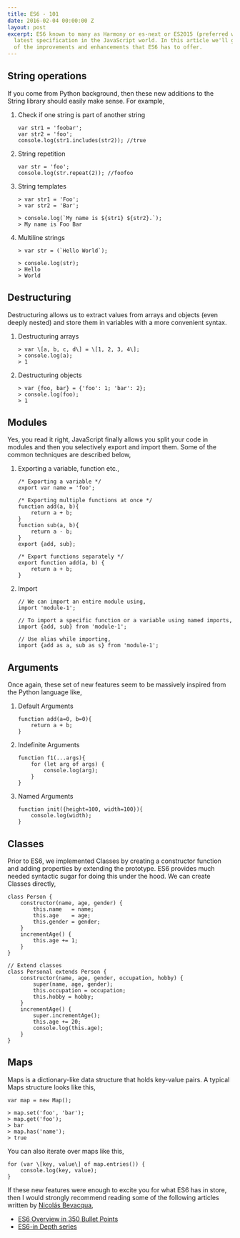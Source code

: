 ```yaml
---
title: ES6 - 101
date: 2016-02-04 00:00:00 Z
layout: post
excerpt: ES6 known to many as Harmony or es-next or ES2015 (preferred way) is the
  latest specification in the JavaScript world. In this article we'll go through some
  of the improvements and enhancements that ES6 has to offer.
---
```


## String operations

If you come from Python background, then these new additions to the String
library should easily make sense. For example,

1. Check if one string is part of another string
    ```
    var str1 = 'foobar';
    var str2 = 'foo';
    console.log(str1.includes(str2)); //true
    ```

2. String repetition
    ```
    var str = 'foo';
    console.log(str.repeat(2)); //foofoo
    ```

3. String templates
    ```
    > var str1 = 'Foo';
    > var str2 = 'Bar';

    > console.log(`My name is ${str1} ${str2}.`);
    > My name is Foo Bar
    ```

4. Multiline strings
    ```
    > var str = (`Hello World`);

    > console.log(str);
    > Hello
    > World
    ``` 

## Destructuring

Destructuring allows us to extract values from arrays and objects (even deeply nested)
and store them in variables with a more convenient syntax.

1. Destructuring arrays
    ```
    > var \[a, b, c, d\] = \[1, 2, 3, 4\];
    > console.log(a);
    > 1
    ```
1. Destructuring objects

    ```
    > var {foo, bar} = {'foo': 1; 'bar': 2};
    > console.log(foo);
    > 1
    ```

## Modules

Yes, you read it right, JavaScript finally allows you split your code in modules and then
you selectively export and import them. Some of the common techniques are described below,

1. Exporting a variable, function etc.,

    ```
    /* Exporting a variable */
    export var name = 'foo';

    /* Exporting multiple functions at once */
    function add(a, b){
        return a + b;
    }
    function sub(a, b){
        return a - b;
    }
    export {add, sub};

    /* Export functions separately */
    export function add(a, b) {
        return a + b;
    }
    ```

2. Import

    ```
    // We can import an entire module using,
    import 'module-1';

    // To import a specific function or a variable using named imports,
    import {add, sub} from 'module-1';

    // Use alias while importing,
    import {add as a, sub as s} from 'module-1';
    ```

## Arguments

Once again, these set of new features seem to be massively inspired from the
Python language like,

1. Default Arguments

    ```
    function add(a=0, b=0){
        return a + b;
    }
    ```

2. Indefinite Arguments

    ```
    function f1(...args){
        for (let arg of args) {
            console.log(arg);
        }
    }
    ```

3. Named Arguments

    ```
    function init({height=100, width=100}){
        console.log(width);
    }
    ```

## Classes

Prior to ES6, we implemented Classes by creating a constructor function
and adding properties by extending the prototype. ES6 provides much needed
syntactic sugar for doing this under the hood. We can create Classes directly,

```
class Person {
    constructor(name, age, gender) {
        this.name   = name;
        this.age    = age;
        this.gender = gender;
    }
    incrementAge() {
        this.age += 1;
    }
}

// Extend classes
class Personal extends Person {
    constructor(name, age, gender, occupation, hobby) {
        super(name, age, gender);
        this.occupation = occupation;
        this.hobby = hobby;
    }
    incrementAge() {
        super.incrementAge();
        this.age += 20;
        console.log(this.age);
    }
}
```

## Maps

Maps is a dictionary-like data structure that holds key-value pairs. A typical
Maps structure looks like this,

```
var map = new Map();

> map.set('foo', 'bar');
> map.get('foo');
> bar
> map.has('name');
> true
```

You can also iterate over maps like this,

```
for (var \[key, value\] of map.entries()) {
    console.log(key, value);
}
```

If these new features were enough to excite you for what ES6 has in store, then I
would strongly recommend reading some of the following articles written by [Nicolás Bevacqua](https://ponyfoo.com/about),

* [ES6 Overview in 350 Bullet Points](https://ponyfoo.com/articles/es6)
* [ES6-in Depth series](https://ponyfoo.com/articles/tagged/es6-in-depth)